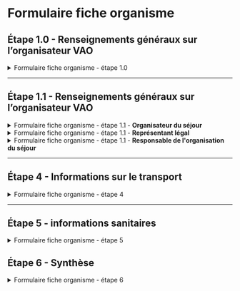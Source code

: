 # Formulaire fiche organisme

## Étape 1.0 - Renseignements généraux sur l’organisateur VAO

<details>

<summary>Formulaire fiche organisme - étape 1.0</summary>

{% include "../../.gitbook/includes/formulaire-fiche-organisme-etape-1.md" %}



</details>

***

## Étape 1.1 - Renseignements généraux sur l’organisateur VAO

<details>

<summary>Formulaire fiche organisme - étape 1.1 - <strong>Organisateur du séjour</strong></summary>

{% include "../../.gitbook/includes/formulaire-fiche-organisme-etape-1.1.md" %}



</details>

<details>

<summary>Formulaire fiche organisme - étape 1.1 - <strong>Représentant légal</strong></summary>

{% include "../../.gitbook/includes/formulaire-fiche-organisme-etape-1.2.md" %}

</details>

<details>

<summary>Formulaire fiche organisme - étape 1.1 - <strong>Responsable de l'organisation du séjour</strong></summary>

{% include "../../.gitbook/includes/formulaire-fiche-organisme-etape-1.3.md" %}

</details>

***

## Étape 4 - Informations sur le transport

<details>

<summary>Formulaire fiche organisme - étape 4</summary>

{% include "../../.gitbook/includes/formulaire-fiche-organisme-etape-4.md" %}



</details>

***

## Étape 5 - informations sanitaires

<details>

<summary>Formulaire fiche organisme - étape 5</summary>

{% include "../../.gitbook/includes/formulaire-fiche-organisme-etape-5.md" %}

</details>

## Étape 6 - Synthèse

<details>

<summary>Formulaire fiche organisme - étape 6</summary>

{% include "../../.gitbook/includes/formulaire-fiche-organisme-etape-6.md" %}

</details>
